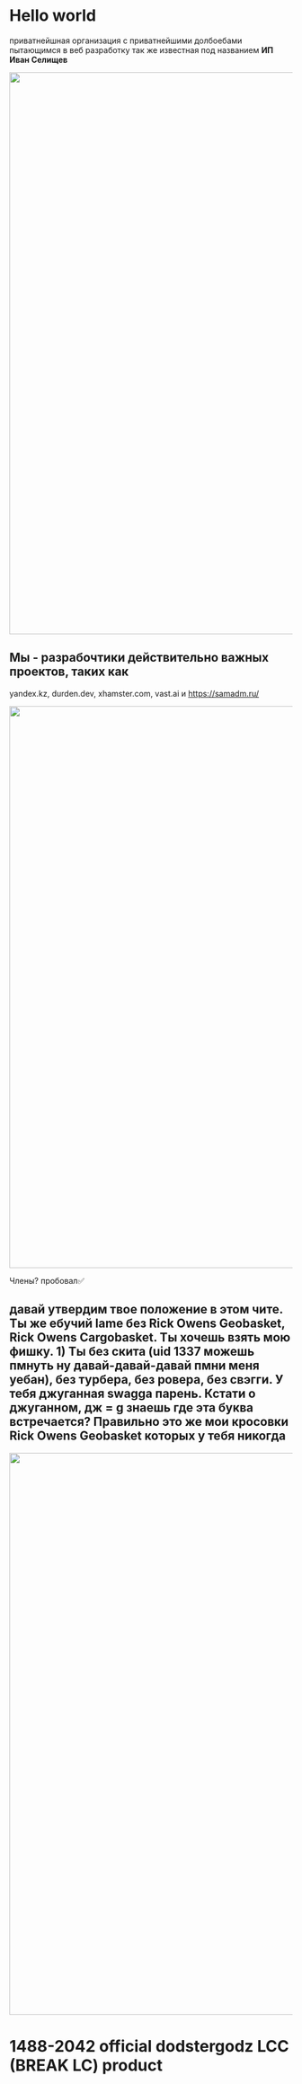 # Hello world
приватнейшная организация с приватнейшими долбоебами пытающимся в веб разработку так же известная под названием **ИП Иван Селищев**


<img src="https://github.com/user-attachments/assets/78ef06c4-9ee2-4093-a36a-562353862a7e" width=1000>

## Мы - разрабочтики действительно важных проектов, таких как 
yandex.kz, durden.dev, xhamster.com, vast.ai и https://samadm.ru/

<img src="https://i.imgur.com/jM2tct7.png" width=1000>

Члены? пробовал✅

## давай утвердим твое положение в этом чите. Ты же ебучий lame без Rick Owens Geobasket, Rick Owens Cargobasket. Ты хочешь взять мою фишку. 1) Ты без скита (uid 1337 можешь пмнуть ну давай-давай-давай пмни меня уебан), без турбера, без ровера, без свэгги. У тебя джуганная swagga парень. Кстати о джуганном, дж = g знаешь где эта буква встречается? Правильно это же мои кросовки Rick Owens Geobasket которых у тебя никогда

<img src ="https://i.imgur.com/VpLhvu6.png" width=1000>

# 1488-2042 official dodstergodz LCC (BREAK LC) product
